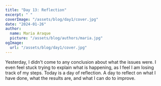 ```yaml
---
title: "Day 13: Reflection"
excerpt: " "
coverImage: "/assets/blog/day1/cover.jpg"
date: "2024-01-26"
author:
  name: Maria Araque
  picture: "/assets/blog/authors/maria.jpg"
ogImage:
  url: "/assets/blog/day1/cover.jpg"
---
```

Yesterday, I didn't come to any conclusion about what the issues were. I even feel stuck trying to explain what is happening, as I feel I am losing track of my steps.
Today is a day of reflection. A day to reflect on what I have done, what the results are, and what I can do to improve.